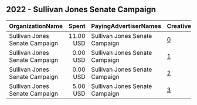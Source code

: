 ## 2022 - Sullivan Jones Senate Campaign 
|OrganizationName|Spent|PayingAdvertiserNames|CreativeUrls|Impressions|Genders|AgeBrackets|CountryCodes|BillingAddresses|CandidateBallotInformation|
|:---|---:|:---|:---|---:|:---|:---|:---|:---|:---|
|Sullivan Jones Senate Campaign|11.00 USD|Sullivan Jones Senate Campaign|[0](https://www.snap.com/political-ads/asset/0834a1178a0f4e63c0700c2b9c87e8460df9842d8e6b2b0fa3422778face1e06?mediaType=png)|4,153|||united states|US||
|Sullivan Jones Senate Campaign|0.00 USD|Sullivan Jones Senate Campaign|[1](https://www.snap.com/political-ads/asset/8db191f94b5780602aa8342b7e07de863514309a6f21c4fe8c3440741a824637?mediaType=png)|22|||united states|US||
|Sullivan Jones Senate Campaign|0.00 USD|Sullivan Jones Senate Campaign|[2](https://www.snap.com/political-ads/asset/98071cda1ae81d9d09f8514769a92e8e27041fcbb7c9b042078f0633d2564db4?mediaType=png)|13|||united states|US||
|Sullivan Jones Senate Campaign|5.00 USD|Sullivan Jones Senate Campaign|[3](https://www.snap.com/political-ads/asset/98071cda1ae81d9d09f8514769a92e8e27041fcbb7c9b042078f0633d2564db4?mediaType=png)|1,824|||united states|US||
